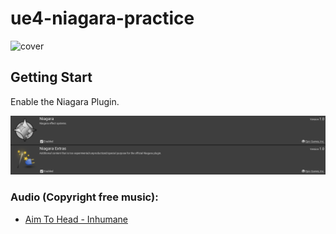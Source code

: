 # ue4-niagara-practice
![cover](/images/0_cover01.png "cover")

## Getting Start
Enable the Niagara Plugin.

![gettingstart](/images/0_gettingstart.png "gettingstart")

### Audio (Copyright free music):
- [Aim To Head - Inhumane](https://www.youtube.com/watch?v=tLRbAxHFMjs)